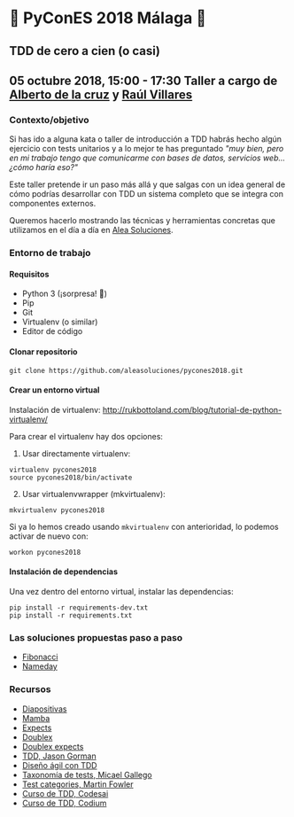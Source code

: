 # :snake: PyConES 2018 Málaga :snake:
## TDD de cero a cien (o casi)
**05 octubre 2018, 15:00 - 17:30**
Taller a cargo de [Alberto de la cruz](https://www.linkedin.com/in/alberto-de-la-cruz-grijalvo-51501a21) y [Raúl Villares](http://raulvillares.com)
---

### Contexto/objetivo

Si has ido a alguna kata o taller de introducción a TDD habrás hecho algún ejercicio con tests unitarios y a lo mejor te has preguntado *"muy bien, pero en mi trabajo tengo que comunicarme con bases de datos, servicios web... ¿cómo haría eso?"*

Este taller pretende ir un paso más allá y que salgas con un idea general de cómo podrías desarrollar con TDD un sistema completo que se integra con componentes externos.

Queremos hacerlo mostrando las técnicas y herramientas concretas que utilizamos en el día a día en [Alea Soluciones](https://www.alea-soluciones.com/).

### Entorno de trabajo

#### Requisitos

* Python 3 (¡sorpresa! :tada:)
* Pip
* Git
* Virtualenv (o similar)
* Editor de código

#### Clonar repositorio

```
git clone https://github.com/aleasoluciones/pycones2018.git
```

#### Crear un entorno virtual

Instalación de virtualenv: http://rukbottoland.com/blog/tutorial-de-python-virtualenv/

Para crear el virtualenv hay dos opciones:

1. Usar directamente virtualenv:

  ```
  virtualenv pycones2018
  source pycones2018/bin/activate
  ```
2. Usar virtualenvwrapper (mkvirtualenv):

  ```
  mkvirtualenv pycones2018
  ```

  Si ya lo hemos creado usando `mkvirtualenv` con anterioridad, lo podemos activar de nuevo con:

  ```
  workon pycones2018
  ```

#### Instalación de dependencias

Una vez dentro del entorno virtual, instalar las dependencias:

```bash=
pip install -r requirements-dev.txt
pip install -r requirements.txt
```

### Las soluciones propuestas paso a paso

- [Fibonacci](https://hackmd.io/UIsQmhKIS1K6Z25o4udQbQ)
- [Nameday](https://hackmd.io/ZBZLtQ6XSkW7T9QmmKGfGw)

### Recursos

- [Diapositivas](https://github.com/aleasoluciones/pycones2018/blob/master/doc/PyConES_2018.pdf)
- [Mamba](https://nestorsalceda.com/mamba/)
- [Expects](https://expects.readthedocs.io/en/stable/)
- [Doublex](https://pypi.org/project/doublex/)
- [Doublex expects](https://github.com/jaimegildesagredo/doublex-expects)
- [TDD, Jason Gorman](http://www.codemanship.co.uk/tdd_jasongorman_codemanship.pdf)
- [Diseño ágil con TDD](https://librosweb.es/libro/tdd/)
- [Taxonomía de tests, Micael Gallego](https://docs.google.com/document/d/1tJSfw5nvkSB_cpAqBleHeoStcs0gPVg7uGrWxYmingI/edit#heading=h.498fp6zdnxpr)
- [Test categories, Martin Fowler](https://martinfowler.com/tags/test%20categories.html)
- [Curso de TDD, Codesai](https://www.codesai.com/curso-de-tdd/)
- [Curso de TDD, Codium](http://www.codium.team/curso-tdd.html)
